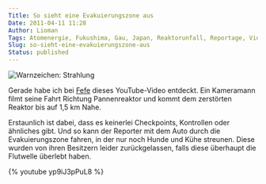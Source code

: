 ```yaml
---
Title: So sieht eine Evakuierungszone aus
Date: 2011-04-11 11:28
Author: Lioman
Tags: Atomenergie, Fukushima, Gau, Japan, Reaktorunfall, Reportage, Video
Slug: so-sieht-eine-evakuierungszone-aus
Status: published
---
```


![Warnzeichen: Strahlung]({static}/images/artikel_nuklear.png)

Gerade habe ich bei [Fefe](http://blog.fefe.de/?ts=b36184c1) dieses YouTube-Video entdeckt.
Ein Kameramann filmt seine Fahrt Richtung Pannenreaktor
und kommt dem zerstörten Reaktor bis auf 1,5 km Nahe.

Erstaunlich ist dabei, dass es keinerlei Checkpoints, Kontrollen oder ähnliches gibt.
Und so kann der Reporter mit dem Auto durch die Evakuierungszone fahren,
in der nur noch Hunde und Kühe streunen.
Diese wurden von ihren Besitzern leider zurückgelassen, falls diese überhaupt
die Flutwelle überlebt haben.

{% youtube yp9iJ3pPuL8 %}
